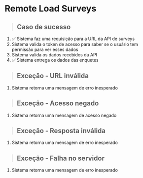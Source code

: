 # Remote Load Surveys

> ## Caso de sucesso
1. ✅ Sistema faz uma requisição para a URL da API de surveys
2.  Sistema valida o token de acesso para saber se o usuário tem permissão para ver esses dados
3.  Sistema valida os dados recebidos da API
4. ✅ Sistema entrega os dados das enquetes

> ## Exceção - URL inválida
1.  Sistema retorna uma mensagem de erro inesperado

> ## Exceção - Acesso negado
1.  Sistema retorna uma mensagem de acesso negado

> ## Exceção - Resposta inválida
1.  Sistema retorna uma mensagem de erro inesperado

> ## Exceção - Falha no servidor
1.  Sistema retorna uma mensagem de erro inesperado